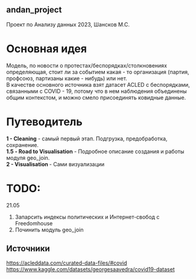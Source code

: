 ## andan_project
Проект по Анализу данных 2023, Шансков М.С.

# Основная идея
Модель, по новости о протестах/беспорядках/столкновениях определяющая, стоит ли за событием какая - то организация (партия, профсоюз, партизаны какие - нибудь) или нет.<br>
В качестве основного источника взят датасет ACLED с беспорядками, связанными с COVID - 19, потому что в нем наблюдения объединены общим контекстом, и можно смело присоединять ковидные данные.

# Путеводитель
<b>1 - Cleaning</b> - самый первый этап. Подгрузка, предобработка, сохранение. <br>
<b>1.5 - Road to Visualisation</b> - Подробное описание создания и работы модуля geo_join. <br>
<b>2 - Visualisation </b> - Сами визуализации


# TODO:
21.05<br>
1. Запарсить индексы политических и Интернет-свобод с Freedomhouse <br>
2. Починить модуль geo_join <br>

## Источники
https://acleddata.com/curated-data-files/#covid <br>
https://www.kaggle.com/datasets/georgesaavedra/covid19-dataset
